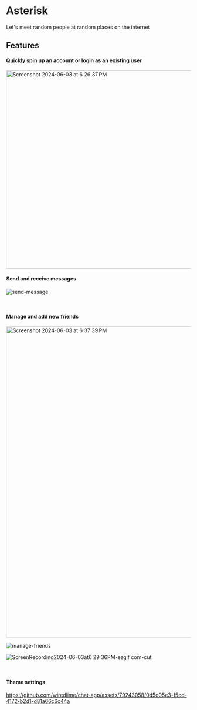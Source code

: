 # Asterisk 
Let's meet random people at random places on the internet

## Features

#### Quickly spin up an account or login as an existing user
   
<img width="540" alt="Screenshot 2024-06-03 at 6 26 37 PM" src="https://github.com/wiredlime/chat-app/assets/79243058/19c4d73b-0912-41fe-98b1-9dd50b00eed4">


<br/>

#### Send and receive messages


![send-message](https://github.com/wiredlime/chat-app/assets/79243058/503e73ba-3ad2-4b1f-a87c-7ff91c640c1a)


<br/>


#### Manage and add new friends

<img width="848" alt="Screenshot 2024-06-03 at 6 37 39 PM" src="https://github.com/wiredlime/chat-app/assets/79243058/7242ac05-70cf-4d7b-ae51-af7a366a02e3">

![manage-friends](https://github.com/wiredlime/chat-app/assets/79243058/b64333b0-d6ac-4e5e-9891-32b8d301d557)

![ScreenRecording2024-06-03at6 29 36PM-ezgif com-cut](https://github.com/wiredlime/chat-app/assets/79243058/eff2d31d-23a9-414e-850a-047117ed25b2)


<br/>

#### Theme settings


https://github.com/wiredlime/chat-app/assets/79243058/0d5d05e3-f5cd-4172-b2d1-d81a66c6c44a

